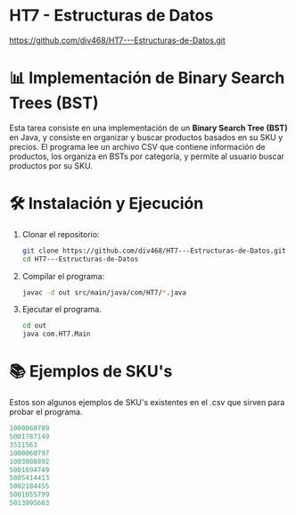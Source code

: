 # HT7 - Estructuras de Datos
https://github.com/div468/HT7---Estructuras-de-Datos.git

# 📊 Implementación de Binary Search Trees (BST)
Esta tarea consiste en una implementación de un **Binary Search Tree (BST)** en Java, y consiste en organizar y buscar productos basados en su SKU y precios. El programa lee un archivo CSV que contiene información de productos, los organiza en BSTs por categoría, y permite al usuario buscar productos por su SKU.

# 🛠️ Instalación y Ejecución
1. Clonar el repositorio:
    ```bash
    git clone https://github.com/div468/HT7---Estructuras-de-Datos.git
    cd HT7---Estructuras-de-Datos
    ```

2. Compilar el programa:
    ```bash 
    javac -d out src/main/java/com/HT7/*.java
    ```

3. Ejecutar el programa.
    ```bash
    cd out
    java com.HT7.Main
    ```

# 📚 Ejemplos de SKU's
Estos son algunos ejemplos de SKU's existentes en el .csv que sirven para probar el programa.
```lisp
1000060789
5001787149
3511563
1000060797
1003008892
5001694749
5005414413
5002184455
5001055799
5013095603
```
